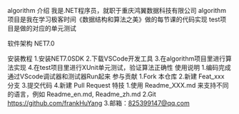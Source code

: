algorithm
介绍
我是.NET程序员，就职于重庆鸿翼数据科技有限公司
algorithm项目是我在学习极客时间《数据结构和算法之美》做的每节课的代码实现
test项目是做的对应的单元测试

软件架构
NET7.0

安装教程
1.安装NET7.0SDK
2.下载VSCode开发工具
3.在algorithm项目里进行算法实现
4.在test项目里进行XUnit单元测试，验证算法正确性
使用说明
1.编码完成通过VScode调试器和测试器Run起来
参与贡献
1.Fork 本仓库
2.新建 Feat_xxx 分支
3.提交代码
4.新建 Pull Request
特技
1.使用 Readme_XXX.md 来支持不同的语言，例如 Readme_en.md, Readme_zh.md
2.Git https://github.com/frankHuYang
3.邮箱：825399147@qq.com